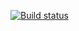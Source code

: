 [![Build status](https://ci.appveyor.com/api/projects/status/0q3rjklmq3lbvco7?svg=true)](https://ci.appveyor.com/project/Amid1987/postman)